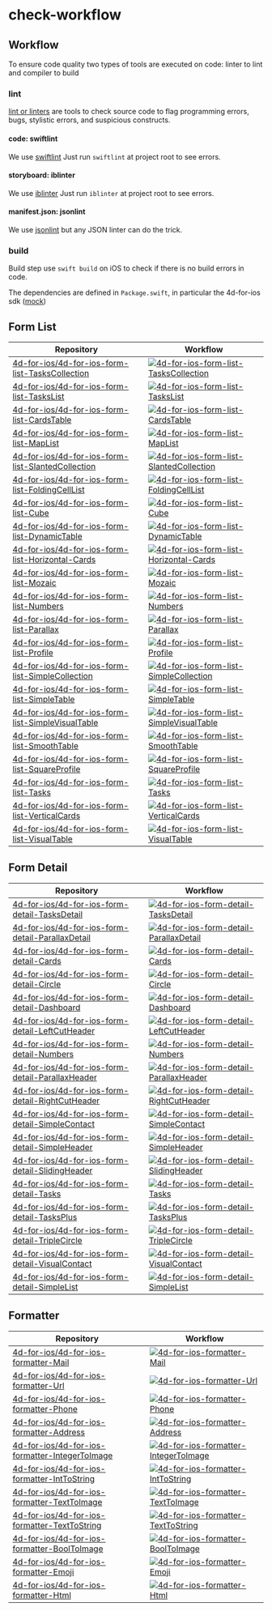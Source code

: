 # check-workflow

## Workflow

To ensure code quality two types of tools are executed on code: linter to lint and compiler to build

### lint

[lint or linters](https://en.wikipedia.org/wiki/Lint_(software)) are tools to check source code to flag programming errors, bugs, stylistic errors, and suspicious constructs.

#### code: swiftlint

We use [swiftlint](https://github.com/realm/SwiftLint)
Just run `swiftlint` at project root to see errors.

#### storyboard: iblinter

We use [iblinter](https://github.com/IBDecodable/IBLinter)
Just run `iblinter` at project root to see errors.

#### manifest.json: jsonlint

We use [jsonlint](https://github.com/zaach/jsonlint) but any JSON linter can do the trick.

### build

Build step use `swift build` on iOS to check if there is no build errors in code.

The dependencies are defined in `Package.swift`, in particular the 4d-for-ios sdk ([mock](https://github.com/4d-for-ios/QMobileUI))

## Form List 
 | Repository | Workflow |
 | ---------- | -------- |
 |[4d-for-ios/4d-for-ios-form-list-TasksCollection](https://github.com/4d-for-ios/4d-for-ios-form-list-TasksCollection) | [![4d-for-ios-form-list-TasksCollection](https://github.com/4d-for-ios/4d-for-ios-form-list-TasksCollection/workflows/check/badge.svg)](https://github.com/4d-for-ios/4d-for-ios-form-list-TasksCollection/actions?workflow=check)|
 |[4d-for-ios/4d-for-ios-form-list-TasksList](https://github.com/4d-for-ios/4d-for-ios-form-list-TasksList) | [![4d-for-ios-form-list-TasksList](https://github.com/4d-for-ios/4d-for-ios-form-list-TasksList/workflows/check/badge.svg)](https://github.com/4d-for-ios/4d-for-ios-form-list-TasksList/actions?workflow=check)|
 |[4d-for-ios/4d-for-ios-form-list-CardsTable](https://github.com/4d-for-ios/4d-for-ios-form-list-CardsTable) | [![4d-for-ios-form-list-CardsTable](https://github.com/4d-for-ios/4d-for-ios-form-list-CardsTable/workflows/check/badge.svg)](https://github.com/4d-for-ios/4d-for-ios-form-list-CardsTable/actions?workflow=check)|
 |[4d-for-ios/4d-for-ios-form-list-MapList](https://github.com/4d-for-ios/4d-for-ios-form-list-MapList) | [![4d-for-ios-form-list-MapList](https://github.com/4d-for-ios/4d-for-ios-form-list-MapList/workflows/check/badge.svg)](https://github.com/4d-for-ios/4d-for-ios-form-list-MapList/actions?workflow=check)|
 |[4d-for-ios/4d-for-ios-form-list-SlantedCollection](https://github.com/4d-for-ios/4d-for-ios-form-list-SlantedCollection) | [![4d-for-ios-form-list-SlantedCollection](https://github.com/4d-for-ios/4d-for-ios-form-list-SlantedCollection/workflows/check/badge.svg)](https://github.com/4d-for-ios/4d-for-ios-form-list-SlantedCollection/actions?workflow=check)|
 |[4d-for-ios/4d-for-ios-form-list-FoldingCellList](https://github.com/4d-for-ios/4d-for-ios-form-list-FoldingCellList) | [![4d-for-ios-form-list-FoldingCellList](https://github.com/4d-for-ios/4d-for-ios-form-list-FoldingCellList/workflows/check/badge.svg)](https://github.com/4d-for-ios/4d-for-ios-form-list-FoldingCellList/actions?workflow=check)|
 |[4d-for-ios/4d-for-ios-form-list-Cube](https://github.com/4d-for-ios/4d-for-ios-form-list-Cube) | [![4d-for-ios-form-list-Cube](https://github.com/4d-for-ios/4d-for-ios-form-list-Cube/workflows/check/badge.svg)](https://github.com/4d-for-ios/4d-for-ios-form-list-Cube/actions?workflow=check)|
 |[4d-for-ios/4d-for-ios-form-list-DynamicTable](https://github.com/4d-for-ios/4d-for-ios-form-list-DynamicTable) | [![4d-for-ios-form-list-DynamicTable](https://github.com/4d-for-ios/4d-for-ios-form-list-DynamicTable/workflows/check/badge.svg)](https://github.com/4d-for-ios/4d-for-ios-form-list-DynamicTable/actions?workflow=check)|
 |[4d-for-ios/4d-for-ios-form-list-Horizontal-Cards](https://github.com/4d-for-ios/4d-for-ios-form-list-Horizontal-Cards) | [![4d-for-ios-form-list-Horizontal-Cards](https://github.com/4d-for-ios/4d-for-ios-form-list-Horizontal-Cards/workflows/check/badge.svg)](https://github.com/4d-for-ios/4d-for-ios-form-list-Horizontal-Cards/actions?workflow=check)|
 |[4d-for-ios/4d-for-ios-form-list-Mozaic](https://github.com/4d-for-ios/4d-for-ios-form-list-Mozaic) | [![4d-for-ios-form-list-Mozaic](https://github.com/4d-for-ios/4d-for-ios-form-list-Mozaic/workflows/check/badge.svg)](https://github.com/4d-for-ios/4d-for-ios-form-list-Mozaic/actions?workflow=check)|
 |[4d-for-ios/4d-for-ios-form-list-Numbers](https://github.com/4d-for-ios/4d-for-ios-form-list-Numbers) | [![4d-for-ios-form-list-Numbers](https://github.com/4d-for-ios/4d-for-ios-form-list-Numbers/workflows/check/badge.svg)](https://github.com/4d-for-ios/4d-for-ios-form-list-Numbers/actions?workflow=check)|
 |[4d-for-ios/4d-for-ios-form-list-Parallax](https://github.com/4d-for-ios/4d-for-ios-form-list-Parallax) | [![4d-for-ios-form-list-Parallax](https://github.com/4d-for-ios/4d-for-ios-form-list-Parallax/workflows/check/badge.svg)](https://github.com/4d-for-ios/4d-for-ios-form-list-Parallax/actions?workflow=check)|
 |[4d-for-ios/4d-for-ios-form-list-Profile](https://github.com/4d-for-ios/4d-for-ios-form-list-Profile) | [![4d-for-ios-form-list-Profile](https://github.com/4d-for-ios/4d-for-ios-form-list-Profile/workflows/check/badge.svg)](https://github.com/4d-for-ios/4d-for-ios-form-list-Profile/actions?workflow=check)|
 |[4d-for-ios/4d-for-ios-form-list-SimpleCollection](https://github.com/4d-for-ios/4d-for-ios-form-list-SimpleCollection) | [![4d-for-ios-form-list-SimpleCollection](https://github.com/4d-for-ios/4d-for-ios-form-list-SimpleCollection/workflows/check/badge.svg)](https://github.com/4d-for-ios/4d-for-ios-form-list-SimpleCollection/actions?workflow=check)|
 |[4d-for-ios/4d-for-ios-form-list-SimpleTable](https://github.com/4d-for-ios/4d-for-ios-form-list-SimpleTable) | [![4d-for-ios-form-list-SimpleTable](https://github.com/4d-for-ios/4d-for-ios-form-list-SimpleTable/workflows/check/badge.svg)](https://github.com/4d-for-ios/4d-for-ios-form-list-SimpleTable/actions?workflow=check)|
 |[4d-for-ios/4d-for-ios-form-list-SimpleVisualTable](https://github.com/4d-for-ios/4d-for-ios-form-list-SimpleVisualTable) | [![4d-for-ios-form-list-SimpleVisualTable](https://github.com/4d-for-ios/4d-for-ios-form-list-SimpleVisualTable/workflows/check/badge.svg)](https://github.com/4d-for-ios/4d-for-ios-form-list-SimpleVisualTable/actions?workflow=check)|
 |[4d-for-ios/4d-for-ios-form-list-SmoothTable](https://github.com/4d-for-ios/4d-for-ios-form-list-SmoothTable) | [![4d-for-ios-form-list-SmoothTable](https://github.com/4d-for-ios/4d-for-ios-form-list-SmoothTable/workflows/check/badge.svg)](https://github.com/4d-for-ios/4d-for-ios-form-list-SmoothTable/actions?workflow=check)|
 |[4d-for-ios/4d-for-ios-form-list-SquareProfile](https://github.com/4d-for-ios/4d-for-ios-form-list-SquareProfile) | [![4d-for-ios-form-list-SquareProfile](https://github.com/4d-for-ios/4d-for-ios-form-list-SquareProfile/workflows/check/badge.svg)](https://github.com/4d-for-ios/4d-for-ios-form-list-SquareProfile/actions?workflow=check)|
 |[4d-for-ios/4d-for-ios-form-list-Tasks](https://github.com/4d-for-ios/4d-for-ios-form-list-Tasks) | [![4d-for-ios-form-list-Tasks](https://github.com/4d-for-ios/4d-for-ios-form-list-Tasks/workflows/check/badge.svg)](https://github.com/4d-for-ios/4d-for-ios-form-list-Tasks/actions?workflow=check)|
 |[4d-for-ios/4d-for-ios-form-list-VerticalCards](https://github.com/4d-for-ios/4d-for-ios-form-list-VerticalCards) | [![4d-for-ios-form-list-VerticalCards](https://github.com/4d-for-ios/4d-for-ios-form-list-VerticalCards/workflows/check/badge.svg)](https://github.com/4d-for-ios/4d-for-ios-form-list-VerticalCards/actions?workflow=check)|
 |[4d-for-ios/4d-for-ios-form-list-VisualTable](https://github.com/4d-for-ios/4d-for-ios-form-list-VisualTable) | [![4d-for-ios-form-list-VisualTable](https://github.com/4d-for-ios/4d-for-ios-form-list-VisualTable/workflows/check/badge.svg)](https://github.com/4d-for-ios/4d-for-ios-form-list-VisualTable/actions?workflow=check)|
## Form Detail 
 | Repository | Workflow |
 | ---------- | -------- |
 |[4d-for-ios/4d-for-ios-form-detail-TasksDetail](https://github.com/4d-for-ios/4d-for-ios-form-detail-TasksDetail) | [![4d-for-ios-form-detail-TasksDetail](https://github.com/4d-for-ios/4d-for-ios-form-detail-TasksDetail/workflows/check/badge.svg)](https://github.com/4d-for-ios/4d-for-ios-form-detail-TasksDetail/actions?workflow=check)|
 |[4d-for-ios/4d-for-ios-form-detail-ParallaxDetail](https://github.com/4d-for-ios/4d-for-ios-form-detail-ParallaxDetail) | [![4d-for-ios-form-detail-ParallaxDetail](https://github.com/4d-for-ios/4d-for-ios-form-detail-ParallaxDetail/workflows/check/badge.svg)](https://github.com/4d-for-ios/4d-for-ios-form-detail-ParallaxDetail/actions?workflow=check)|
 |[4d-for-ios/4d-for-ios-form-detail-Cards](https://github.com/4d-for-ios/4d-for-ios-form-detail-Cards) | [![4d-for-ios-form-detail-Cards](https://github.com/4d-for-ios/4d-for-ios-form-detail-Cards/workflows/check/badge.svg)](https://github.com/4d-for-ios/4d-for-ios-form-detail-Cards/actions?workflow=check)|
 |[4d-for-ios/4d-for-ios-form-detail-Circle](https://github.com/4d-for-ios/4d-for-ios-form-detail-Circle) | [![4d-for-ios-form-detail-Circle](https://github.com/4d-for-ios/4d-for-ios-form-detail-Circle/workflows/check/badge.svg)](https://github.com/4d-for-ios/4d-for-ios-form-detail-Circle/actions?workflow=check)|
 |[4d-for-ios/4d-for-ios-form-detail-Dashboard](https://github.com/4d-for-ios/4d-for-ios-form-detail-Dashboard) | [![4d-for-ios-form-detail-Dashboard](https://github.com/4d-for-ios/4d-for-ios-form-detail-Dashboard/workflows/check/badge.svg)](https://github.com/4d-for-ios/4d-for-ios-form-detail-Dashboard/actions?workflow=check)|
 |[4d-for-ios/4d-for-ios-form-detail-LeftCutHeader](https://github.com/4d-for-ios/4d-for-ios-form-detail-LeftCutHeader) | [![4d-for-ios-form-detail-LeftCutHeader](https://github.com/4d-for-ios/4d-for-ios-form-detail-LeftCutHeader/workflows/check/badge.svg)](https://github.com/4d-for-ios/4d-for-ios-form-detail-LeftCutHeader/actions?workflow=check)|
 |[4d-for-ios/4d-for-ios-form-detail-Numbers](https://github.com/4d-for-ios/4d-for-ios-form-detail-Numbers) | [![4d-for-ios-form-detail-Numbers](https://github.com/4d-for-ios/4d-for-ios-form-detail-Numbers/workflows/check/badge.svg)](https://github.com/4d-for-ios/4d-for-ios-form-detail-Numbers/actions?workflow=check)|
 |[4d-for-ios/4d-for-ios-form-detail-ParallaxHeader](https://github.com/4d-for-ios/4d-for-ios-form-detail-ParallaxHeader) | [![4d-for-ios-form-detail-ParallaxHeader](https://github.com/4d-for-ios/4d-for-ios-form-detail-ParallaxHeader/workflows/check/badge.svg)](https://github.com/4d-for-ios/4d-for-ios-form-detail-ParallaxHeader/actions?workflow=check)|
 |[4d-for-ios/4d-for-ios-form-detail-RightCutHeader](https://github.com/4d-for-ios/4d-for-ios-form-detail-RightCutHeader) | [![4d-for-ios-form-detail-RightCutHeader](https://github.com/4d-for-ios/4d-for-ios-form-detail-RightCutHeader/workflows/check/badge.svg)](https://github.com/4d-for-ios/4d-for-ios-form-detail-RightCutHeader/actions?workflow=check)|
 |[4d-for-ios/4d-for-ios-form-detail-SimpleContact](https://github.com/4d-for-ios/4d-for-ios-form-detail-SimpleContact) | [![4d-for-ios-form-detail-SimpleContact](https://github.com/4d-for-ios/4d-for-ios-form-detail-SimpleContact/workflows/check/badge.svg)](https://github.com/4d-for-ios/4d-for-ios-form-detail-SimpleContact/actions?workflow=check)|
 |[4d-for-ios/4d-for-ios-form-detail-SimpleHeader](https://github.com/4d-for-ios/4d-for-ios-form-detail-SimpleHeader) | [![4d-for-ios-form-detail-SimpleHeader](https://github.com/4d-for-ios/4d-for-ios-form-detail-SimpleHeader/workflows/check/badge.svg)](https://github.com/4d-for-ios/4d-for-ios-form-detail-SimpleHeader/actions?workflow=check)|
 |[4d-for-ios/4d-for-ios-form-detail-SlidingHeader](https://github.com/4d-for-ios/4d-for-ios-form-detail-SlidingHeader) | [![4d-for-ios-form-detail-SlidingHeader](https://github.com/4d-for-ios/4d-for-ios-form-detail-SlidingHeader/workflows/check/badge.svg)](https://github.com/4d-for-ios/4d-for-ios-form-detail-SlidingHeader/actions?workflow=check)|
 |[4d-for-ios/4d-for-ios-form-detail-Tasks](https://github.com/4d-for-ios/4d-for-ios-form-detail-Tasks) | [![4d-for-ios-form-detail-Tasks](https://github.com/4d-for-ios/4d-for-ios-form-detail-Tasks/workflows/check/badge.svg)](https://github.com/4d-for-ios/4d-for-ios-form-detail-Tasks/actions?workflow=check)|
 |[4d-for-ios/4d-for-ios-form-detail-TasksPlus](https://github.com/4d-for-ios/4d-for-ios-form-detail-TasksPlus) | [![4d-for-ios-form-detail-TasksPlus](https://github.com/4d-for-ios/4d-for-ios-form-detail-TasksPlus/workflows/check/badge.svg)](https://github.com/4d-for-ios/4d-for-ios-form-detail-TasksPlus/actions?workflow=check)|
 |[4d-for-ios/4d-for-ios-form-detail-TripleCircle](https://github.com/4d-for-ios/4d-for-ios-form-detail-TripleCircle) | [![4d-for-ios-form-detail-TripleCircle](https://github.com/4d-for-ios/4d-for-ios-form-detail-TripleCircle/workflows/check/badge.svg)](https://github.com/4d-for-ios/4d-for-ios-form-detail-TripleCircle/actions?workflow=check)|
 |[4d-for-ios/4d-for-ios-form-detail-VisualContact](https://github.com/4d-for-ios/4d-for-ios-form-detail-VisualContact) | [![4d-for-ios-form-detail-VisualContact](https://github.com/4d-for-ios/4d-for-ios-form-detail-VisualContact/workflows/check/badge.svg)](https://github.com/4d-for-ios/4d-for-ios-form-detail-VisualContact/actions?workflow=check)|
 |[4d-for-ios/4d-for-ios-form-detail-SimpleList](https://github.com/4d-for-ios/4d-for-ios-form-detail-SimpleList) | [![4d-for-ios-form-detail-SimpleList](https://github.com/4d-for-ios/4d-for-ios-form-detail-SimpleList/workflows/check/badge.svg)](https://github.com/4d-for-ios/4d-for-ios-form-detail-SimpleList/actions?workflow=check)|
## Formatter 

 | Repository | Workflow |
 | ---------- | -------- |
 |[4d-for-ios/4d-for-ios-formatter-Mail](https://github.com/4d-for-ios/4d-for-ios-formatter-Mail) | [![4d-for-ios-formatter-Mail](https://github.com/4d-for-ios/4d-for-ios-formatter-Mail/workflows/check/badge.svg)](https://github.com/4d-for-ios/4d-for-ios-formatter-Mail/actions?workflow=check)|
 |[4d-for-ios/4d-for-ios-formatter-Url](https://github.com/4d-for-ios/4d-for-ios-formatter-Url) | [![4d-for-ios-formatter-Url](https://github.com/4d-for-ios/4d-for-ios-formatter-Url/workflows/check/badge.svg)](https://github.com/4d-for-ios/4d-for-ios-formatter-Url/actions?workflow=check)|
 |[4d-for-ios/4d-for-ios-formatter-Phone](https://github.com/4d-for-ios/4d-for-ios-formatter-Phone) | [![4d-for-ios-formatter-Phone](https://github.com/4d-for-ios/4d-for-ios-formatter-Phone/workflows/check/badge.svg)](https://github.com/4d-for-ios/4d-for-ios-formatter-Phone/actions?workflow=check)|
 |[4d-for-ios/4d-for-ios-formatter-Address](https://github.com/4d-for-ios/4d-for-ios-formatter-Address) | [![4d-for-ios-formatter-Address](https://github.com/4d-for-ios/4d-for-ios-formatter-Address/workflows/check/badge.svg)](https://github.com/4d-for-ios/4d-for-ios-formatter-Address/actions?workflow=check)|
 |[4d-for-ios/4d-for-ios-formatter-IntegerToImage](https://github.com/4d-for-ios/4d-for-ios-formatter-IntegerToImage) | [![4d-for-ios-formatter-IntegerToImage](https://github.com/4d-for-ios/4d-for-ios-formatter-IntegerToImage/workflows/check/badge.svg)](https://github.com/4d-for-ios/4d-for-ios-formatter-IntegerToImage/actions?workflow=check)|
 |[4d-for-ios/4d-for-ios-formatter-IntToString](https://github.com/4d-for-ios/4d-for-ios-formatter-IntToString) | [![4d-for-ios-formatter-IntToString](https://github.com/4d-for-ios/4d-for-ios-formatter-IntToString/workflows/check/badge.svg)](https://github.com/4d-for-ios/4d-for-ios-formatter-IntToString/actions?workflow=check)|
 |[4d-for-ios/4d-for-ios-formatter-TextToImage](https://github.com/4d-for-ios/4d-for-ios-formatter-TextToImage) | [![4d-for-ios-formatter-TextToImage](https://github.com/4d-for-ios/4d-for-ios-formatter-TextToImage/workflows/check/badge.svg)](https://github.com/4d-for-ios/4d-for-ios-formatter-TextToImage/actions?workflow=check)|
 |[4d-for-ios/4d-for-ios-formatter-TextToString](https://github.com/4d-for-ios/4d-for-ios-formatter-TextToString) | [![4d-for-ios-formatter-TextToString](https://github.com/4d-for-ios/4d-for-ios-formatter-TextToString/workflows/check/badge.svg)](https://github.com/4d-for-ios/4d-for-ios-formatter-TextToString/actions?workflow=check)|
 |[4d-for-ios/4d-for-ios-formatter-BoolToImage](https://github.com/4d-for-ios/4d-for-ios-formatter-BoolToImage) | [![4d-for-ios-formatter-BoolToImage](https://github.com/4d-for-ios/4d-for-ios-formatter-BoolToImage/workflows/check/badge.svg)](https://github.com/4d-for-ios/4d-for-ios-formatter-BoolToImage/actions?workflow=check)|
 |[4d-for-ios/4d-for-ios-formatter-Emoji](https://github.com/4d-for-ios/4d-for-ios-formatter-Emoji) | [![4d-for-ios-formatter-Emoji](https://github.com/4d-for-ios/4d-for-ios-formatter-Emoji/workflows/check/badge.svg)](https://github.com/4d-for-ios/4d-for-ios-formatter-Emoji/actions?workflow=check)|
 |[4d-for-ios/4d-for-ios-formatter-Html](https://github.com/4d-for-ios/4d-for-ios-formatter-Html) | [![4d-for-ios-formatter-Html](https://github.com/4d-for-ios/4d-for-ios-formatter-Html/workflows/check/badge.svg)](https://github.com/4d-for-ios/4d-for-ios-formatter-Html/actions?workflow=check)|
